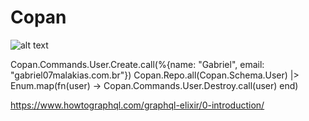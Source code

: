 # Copan

![alt text](https://c1.staticflickr.com/3/2761/4365361350_21e9f71ca7_b.jpg)


Copan.Commands.User.Create.call(%{name: "Gabriel", email: "gabriel07malakias.com.br"})
Copan.Repo.all(Copan.Schema.User) |> Enum.map(fn(user) -> Copan.Commands.User.Destroy.call(user)  end)


https://www.howtographql.com/graphql-elixir/0-introduction/
